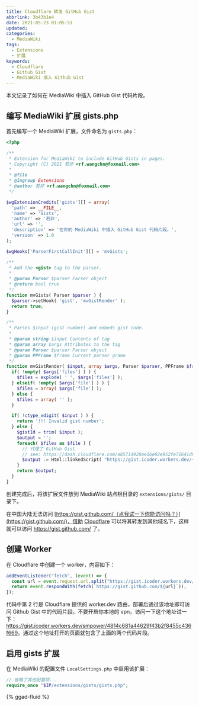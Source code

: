```yaml
---
title: Cloudflare 转发 GitHub Gist
abbrlink: 3b43b1e4
date: 2021-05-23 01:05:51
updated:
categories:
  - MediaWiki
tags:
  - Extensions
  - 扩展
keywords:
  - Cloudflare
  - Github Gist
  - MediaWiki 插入 Github Gist
---
```


本文记录了如何在 MediaWiki 中插入 GitHub Gist 代码片段。

<!-- more -->

## 编写 MediaWiki 扩展 gists.php

首先编写一个 MediaWiki 扩展，文件命名为 `gists.php`：

```php
<?php

/**
 * Extension for MediaWiki to include GitHub Gists in pages.
 * Copyright (C) 2021 若非 <rf.wangchn@foxmail.com>
 *
 * @file
 * @ingroup Extensions
 * @author 若非 <rf.wangchn@foxmail.com>
 */

$wgExtensionCredits['gists'][] = array(
  'path' => __FILE__,
  'name' => 'Gists',
  'author' => '若非',
  'url' => '',
  'description' => '在你的 MediaWiki 中插入 GitHub Gist 代码片段。',
  'version' => 1.0
);

$wgHooks['ParserFirstCallInit'][] = 'mvGists';

/**
 * Add the <gist> tag to the parser.
 *
 * @param Parser $parser Parser object
 * @return bool true
 */
function mvGists( Parser $parser ) {
  $parser->setHook( 'gist', 'mvGistRender' );
  return true;
}

/**
 * Parses $input (gist number) and embeds gist code.
 *
 * @param string $input Contents of tag
 * @param array $args Attributes to the tag
 * @param Parser $parser Parser object
 * @param PPFrame $frame Current parser grame
 */
function mvGistRender( $input, array $args, Parser $parser, PPFrame $frame ) {
  if( !empty( $args['files'] ) ) {
    $files = explode( ' ', $args['files'] );
  } elseif( !empty( $args['file'] ) ) {
    $files = array( $args['file'] );
  } else {
    $files = array( '' );
  }

  if( !ctype_xdigit( $input ) ) {
    return '!!! Invalid gist number';
  } else {
    $gistId = trim( $input );
    $output = '';
    foreach( $files as $file ) {
      // 代理了 GitHub Gist
      // see: https://dash.cloudflare.com/a85714920ae16e02e952fe71641d9a70/workers/view/gist
      $output .= Html::linkedScript( "https://gist.icoder.workers.dev/{$input}.js?file={$file}" );
    }
    return $output;
  }
}
```

创建完成后，将该扩展文件放到 MediaWiki 站点根目录的 `extensions/gists/` 目录下。

在中国大陆无法访问 [https://gist.github.com/（点我试一下你能访问吗？）](https://gist.github.com/)，借助 [Cloudflare](https://dash.cloudflare.com/) 可以将其转发到其他域名下，这样就可以访问 <https://gist.github.com/> 了。

## 创建 Worker

在 Cloudflare 中创建一个 worker，内容如下：

```javascript
addEventListener("fetch", (event) => {
  const url = event.request.url.split("https://gist.icoder.workers.dev/")[1];
  return event.respondWith(fetch(`https://gist.github.com/${url}`));
});
```

代码中第 2 行是 Cloudflare 提供的 worker.dev 路由，部署后通过该地址即可访问 Github Gist 中的代码片段。不要开启你本地的 vpn，访问一下这个地址试一下：<https://gist.icoder.workers.dev/smpower/4814c681a44629f43b2f8455c436f669>。通过这个地址打开的页面就包含了上面的两个代码片段。

## 启用 gists 扩展

在 MediaWiki 的配置文件 `LocalSettings.php` 中启用该扩展：

```php
// 省略了其他配置项...
require_once "$IP/extensions/gists/gists.php";
```

{% ggad-fluid %}

